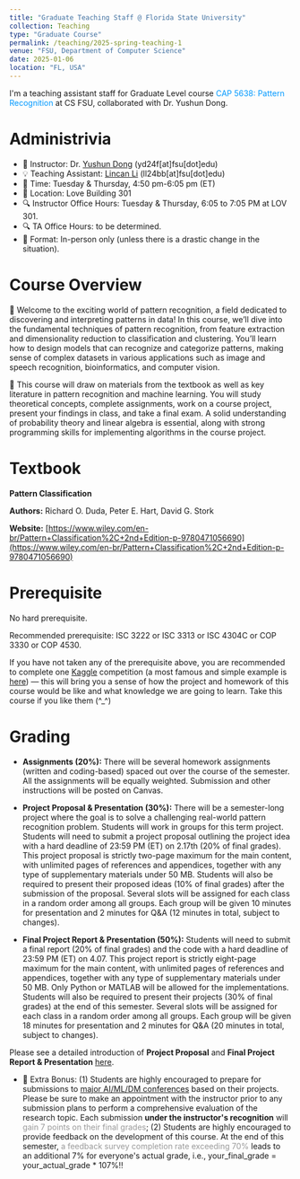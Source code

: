 ```yaml
---
title: "Graduate Teaching Staff @ Florida State University"
collection: Teaching
type: "Graduate Course"
permalink: /teaching/2025-spring-teaching-1
venue: "FSU, Department of Computer Science"
date: 2025-01-06
location: "FL, USA"
---
```


I'm a teaching assistant staff for Graduate Level course <span style="color:#0099FF;">CAP 5638: Pattern Recognition</span> at CS FSU, collaborated with Dr. Yushun Dong.

Administrivia
======

- 📢 Instructor: Dr. [Yushun Dong](https://www.cs.fsu.edu/department/faculty/dong/) (yd24f[at]fsu[dot]edu)
- 💡 Teaching Assistant: [Lincan Li](https://lincanli98.github.io/) (ll24bb[at]fsu[dot]edu)
- 📅 Time: Tuesday & Thursday, 4:50 pm-6:05 pm (ET)
- 🏫 Location: Love Building 301
- 🔍 Instructor Office Hours: Tuesday & Thursday, 6:05 to 7:05 PM at LOV 301.
- 🔍 TA Office Hours: to be determined.
- 🎒 Format: In-person only (unless there is a drastic change in the situation).

Course Overview
=======

🚀 Welcome to the exciting world of pattern recognition, a field dedicated to discovering and interpreting patterns in data! In this course, we’ll dive into the fundamental techniques of pattern recognition, from feature extraction and dimensionality reduction to classification and clustering. You’ll learn how to design models that can recognize and categorize patterns, making sense of complex datasets in various applications such as image and speech recognition, bioinformatics, and computer vision.


📘 This course will draw on materials from the textbook as well as key literature in pattern recognition and machine learning. You will study theoretical concepts, complete assignments, work on a course project, present your findings in class, and take a final exam. A solid understanding of probability theory and linear algebra is essential, along with strong programming skills for implementing algorithms in the course project.


Textbook
=========
**Pattern Classification**

**Authors:** Richard O. Duda, Peter E. Hart, David G. Stork

**Website:** [https://www.wiley.com/en-br/Pattern+Classification%2C+2nd+Edition-p-9780471056690](https://www.wiley.com/en-br/Pattern+Classification%2C+2nd+Edition-p-9780471056690)

Prerequisite
========

No hard prerequisite.

Recommended prerequisite: ISC 3222 or ISC 3313 or ISC 4304C or COP 3330 or COP 4530.

If you have not taken any of the prerequisite above, you are recommended to complete one [Kaggle](https://www.kaggle.com/) competition (a most famous and simple example is [here](https://www.kaggle.com/competitions/titanic/overview)) — this will bring you a sense of how the project and homework of this course would be like and what knowledge we are going to learn. Take this course if you like them (^_^)

Grading
==========

- **Assignments (20%):** There will be several homework assignments (written and coding-based) spaced out over the course of the semester. All the assignments will be equally weighted. Submission and other instructions will be posted on Canvas.

- **Project Proposal & Presentation (30%):** There will be a semester-long project where the goal is to solve a challenging real-world pattern recognition problem. Students will work in groups for this term project. Students will need to submit a project proposal outlining the project idea with a hard deadline of 23:59 PM (ET) on 2.17th (20% of final grades). This project proposal is strictly two-page maximum for the main content, with unlimited pages of references and appendices, together with any type of supplementary materials under 50 MB. Students will also be required to present their proposed ideas (10% of final grades) after the submission of the proposal. Several slots will be assigned for each class in a random order among all groups. Each group will be given 10 minutes for presentation and 2 minutes for Q&A (12 minutes in total, subject to changes).

- **Final Project Report & Presentation (50%):** Students will need to submit a final report (20% of final grades) and the code with a hard deadline of 23:59 PM (ET) on 4.07. This project report is strictly eight-page maximum for the main content, with unlimited pages of references and appendices, together with any type of supplementary materials under 50 MB. Only Python or MATLAB will be allowed for the implementations. Students will also be required to present their projects (30% of final grades) at the end of this semester. Several slots will be assigned for each class in a random order among all groups. Each group will be given 18 minutes for presentation and 2 minutes for Q&A (20 minutes in total, subject to changes).


Please see a detailed introduction of **Project Proposal** and **Final Project Report & Presentation** [here](https://yushundong.github.io/files/Guidelines_student_proposal_writing.pdf).

- 🎁 Extra Bonus: (1) Students are highly encouraged to prepare for submissions to <span style="color:#0099FF;">[major AI/ML/DM conferences](https://aideadlin.es)</span> based on their projects. Please be sure to make an appointment with the instructor prior to any submission plans to perform a comprehensive evaluation of the research topic. Each submission **under the instructor's recognition** will <span style="color:#999999;">gain 7 points on their final grades</span>; (2) Students are highly encouraged to provide feedback on the development of this course. At the end of this semester, <span style="color:#999999;">a feedback survey completion rate exceeding 70%</span> leads to an additional 7% for everyone's actual grade, i.e., your_final_grade = your_actual_grade * 107%‼️


  
